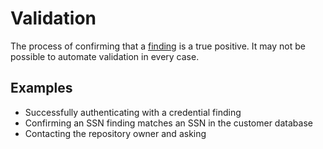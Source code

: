 # Validation

The process of confirming that a [finding](../F/Finding.md) is a true positive.
It may not be possible to automate validation in every case.

## Examples

* Successfully authenticating with a credential finding
* Confirming an SSN finding matches an SSN in the customer database
* Contacting the repository owner and asking
